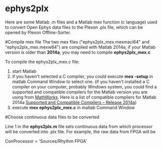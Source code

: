 ephys2plx
=========

Here are some Matlab .m files and a Matlab mex function (c language) used to convert Open Ephys data files to the Plexon .plx file, which can be opened by Plexon Offline-Sorter.

#Compile mex file
The two mex files ("ephys2plx\_mex.mexmaci64" and "ephys2plx\_mex.mexw64") are compiled with Matlab 2014a, if your Matlab version is older than **2014a**, you may need to compile **ephys2plx_mex.c**

To compile the ephys2plx_mex.c file:

1. start Matlab
2. if you haven't selected a C compiler, you could execute **mex -setup** in matlab Command Window to select one.
(if you haven't installed a C compiler on your computer, probably Windows system, you could find a supported and compatible compilers for the Matlab version you are using from [MathWorks](http://www.mathworks.com). Here is a list of compatible compilers for Matlab 2014a [Supported and Compatible Compilers – Release 2014a](http://www.mathworks.com/support/compilers/R2014a/))
3. execute **mex ephys2plx_mex.c** in matlab Command Window

#Choose continuous data files to be converted

Line 1 in the **ephys2plx.m** file sets continuous data from which processor will be converted into .plx file.
For example, the raw data from FPGA will be 

ConProcessor = 'Sources/Rhythm FPGA'
